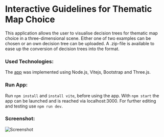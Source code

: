 # Interactive Guidelines for Thematic Map Choice

This application allows the user to visualise decision trees for thematic map choice in a three-dimensional scene.
Either one of two examples can be chosen or an own decision tree can be uploaded. A .zip-file is available to ease up the conversion of decision trees into the format.

### Used Technologies:
The [app](https://igftmc.herokuapp.com/) was implemented using Node.js, Vitejs, Bootstrap and Three.js. 

### Run App:
Run `npm install` and `install vite`, before using the app. With `npm start` the app can be launched and is reached via localhost:3000. For further editing and testing use `npm run dev`.

### Screenshot:
![Screenshot](https://user-images.githubusercontent.com/23523075/177552415-b339816f-43c6-461d-8112-80c005e354a8.PNG)

